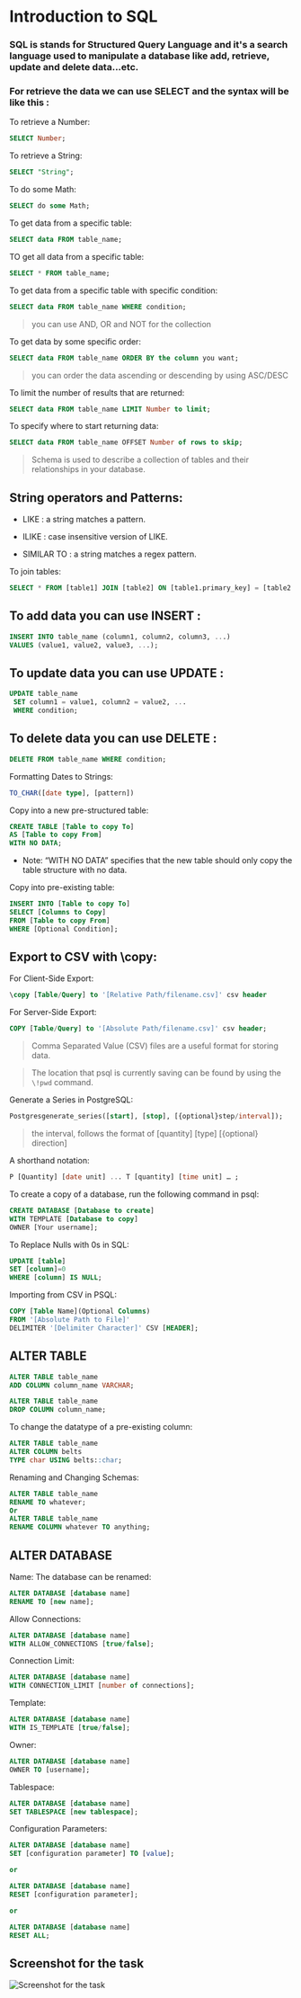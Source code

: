 # Introduction to SQL

### SQL is stands for Structured Query Language and it's a search language used to manipulate a database like add, retrieve, update and delete data...etc.

### For retrieve the data we can use SELECT and the syntax will be like this :

To retrieve a Number:

```SQL
SELECT Number;
```

To retrieve a String:

```SQL
SELECT "String";
```

To do some Math:

```SQL
SELECT do some Math;
```

To get data from a specific table:

```sql
SELECT data FROM table_name;
```

TO get all data from a specific table:

```sql
SELECT * FROM table_name;
```

To get data from a specific table with specific condition:

```sql
SELECT data FROM table_name WHERE condition;
```

> you can use AND, OR and NOT for the collection

To get data by some specific order:

```sql
SELECT data FROM table_name ORDER BY the column you want;
```

> you can order the data ascending or descending by using ASC/DESC

To limit the number of results that are returned:

```sql
SELECT data FROM table_name LIMIT Number to limit;
```

To specify where to start returning data:

```sql
SELECT data FROM table_name OFFSET Number of rows to skip;
```

> Schema is used to describe a collection of tables and their relationships in your database.

## String operators and Patterns:

- LIKE : a string matches a pattern.

- ILIKE : case insensitive version of LIKE.

- SIMILAR TO : a string matches a regex pattern.

To join tables:

```sql
SELECT * FROM [table1] JOIN [table2] ON [table1.primary_key] = [table2.foreign_key];
```

## To add data you can use INSERT :

```SQL
INSERT INTO table_name (column1, column2, column3, ...)
VALUES (value1, value2, value3, ...);
```

## To update data you can use UPDATE :

```sql
UPDATE table_name
 SET column1 = value1, column2 = value2, ...
 WHERE condition;
```

## To delete data you can use DELETE :

```sql
DELETE FROM table_name WHERE condition;
```

Formatting Dates to Strings:

```sql
TO_CHAR([date type], [pattern])
```

Copy into a new pre-structured table:

```sql
CREATE TABLE [Table to copy To]
AS [Table to copy From]
WITH NO DATA;
```

- Note: “WITH NO DATA” specifies that the new table should only copy the table structure
  with no data.

Copy into pre-existing table:

```sql
INSERT INTO [Table to copy To]
SELECT [Columns to Copy]
FROM [Table to copy From]
WHERE [Optional Condition];
```

## Export to CSV with \copy:

For Client-Side Export:

```sql
\copy [Table/Query] to '[Relative Path/filename.csv]' csv header
```

For Server-Side Export:

```sql
COPY [Table/Query] to '[Absolute Path/filename.csv]' csv header;
```

> Comma Separated Value (CSV) files are a useful format for storing data.

> The location that psql is currently saving can be found by using the `\!pwd` command.

Generate a Series in PostgreSQL:

```sql
Postgresgenerate_series([start], [stop], [{optional}step/interval]);
```

> the interval, follows the format of [quantity] [type] [{optional} direction]

A shorthand notation:

```sql
P [Quantity] [date unit] ... T [quantity] [time unit] … ;
```

To create a copy of a database, run the following command in psql:

```sql
CREATE DATABASE [Database to create]
WITH TEMPLATE [Database to copy]
OWNER [Your username];
```

To Replace Nulls with 0s in SQL:

```SQL
UPDATE [table]
SET [column]=0
WHERE [column] IS NULL;
```

Importing from CSV in PSQL:

```SQL
COPY [Table Name](Optional Columns)
FROM '[Absolute Path to File]'
DELIMITER '[Delimiter Character]' CSV [HEADER];
```

## ALTER TABLE

```SQL
ALTER TABLE table_name
ADD COLUMN column_name VARCHAR;

ALTER TABLE table_name
DROP COLUMN column_name;
```

To change the datatype of a pre-existing column:

```sql
ALTER TABLE table_name
ALTER COLUMN belts
TYPE char USING belts::char;
```

Renaming and Changing Schemas:

```sql
ALTER TABLE table_name
RENAME TO whatever;
Or
ALTER TABLE table_name
RENAME COLUMN whatever TO anything;
```

## ALTER DATABASE

Name: The database can be renamed:

```sql
ALTER DATABASE [database name]
RENAME TO [new name];
```

Allow Connections:

```sql
ALTER DATABASE [database name]
WITH ALLOW_CONNECTIONS [true/false];
```

Connection Limit:

```sql
ALTER DATABASE [database name]
WITH CONNECTION_LIMIT [number of connections];
```

Template:

```sql
ALTER DATABASE [database name]
WITH IS_TEMPLATE [true/false];
```

Owner:

```sql
ALTER DATABASE [database name]
OWNER TO [username];
```

Tablespace:

```sql
ALTER DATABASE [database name]
SET TABLESPACE [new tablespace];
```

Configuration Parameters:

```sql
ALTER DATABASE [database name]
SET [configuration parameter] TO [value];

or

ALTER DATABASE [database name]
RESET [configuration parameter];

or

ALTER DATABASE [database name]
RESET ALL;
```

## Screenshot for the task

![Screenshot for the task](./SQLBolt-Learn-SQL-SQL-Lesson-X-To-infinity-and-beyond-.png)
